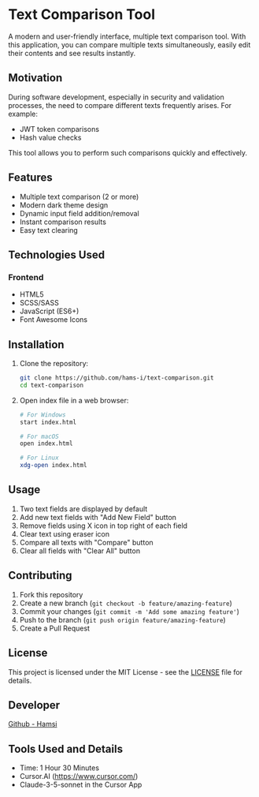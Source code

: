 # Text Comparison Tool

A modern and user-friendly interface, multiple text comparison tool. With this application, you can compare multiple texts simultaneously, easily edit their contents and see results instantly.

## Motivation

During software development, especially in security and validation processes, the need to compare different texts frequently arises. For example:
- JWT token comparisons  
- Hash value checks

This tool allows you to perform such comparisons quickly and effectively.

## Features

- Multiple text comparison (2 or more)
- Modern dark theme design
- Dynamic input field addition/removal
- Instant comparison results
- Easy text clearing

## Technologies Used

### Frontend
- HTML5
- SCSS/SASS  
- JavaScript (ES6+)
- Font Awesome Icons

## Installation

1. Clone the repository:
   ```bash
   git clone https://github.com/hams-i/text-comparison.git
   cd text-comparison
   ```

2. Open index file in a web browser:
   ```bash
   # For Windows
   start index.html
   
   # For macOS
   open index.html
   
   # For Linux
   xdg-open index.html
   ```

## Usage

1. Two text fields are displayed by default
2. Add new text fields with "Add New Field" button
3. Remove fields using X icon in top right of each field
4. Clear text using eraser icon
5. Compare all texts with "Compare" button
6. Clear all fields with "Clear All" button

## Contributing

1. Fork this repository
2. Create a new branch (`git checkout -b feature/amazing-feature`)
3. Commit your changes (`git commit -m 'Add some amazing feature'`)
4. Push to the branch (`git push origin feature/amazing-feature`)
5. Create a Pull Request

## License

This project is licensed under the MIT License - see the [LICENSE](LICENSE) file for details.

## Developer

[Github - Hamsi](https://github.com/hams-i)

## Tools Used and Details

- Time: 1 Hour 30 Minutes
- Cursor.AI (https://www.cursor.com/)
- Claude-3-5-sonnet in the Cursor App